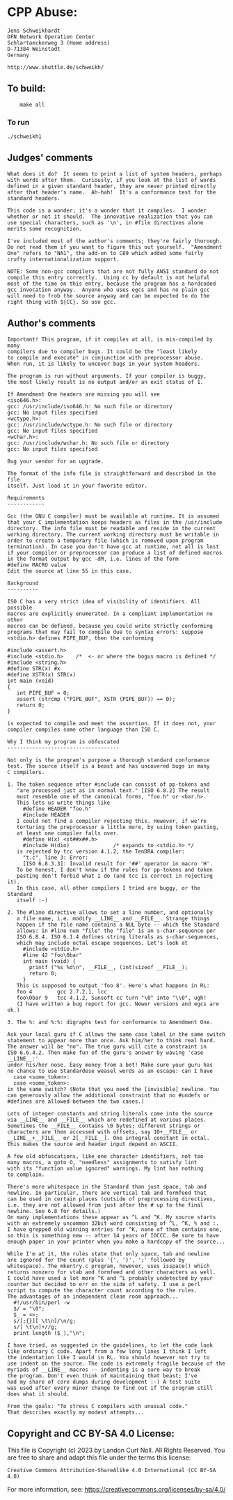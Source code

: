 # CPP Abuse:

    Jens Schweikhardt
    DFN Network Operation Center
    Schlartaeckerweg 3 (Home address)
    D-71384 Weinstadt
    Germany

    http://www.shuttle.de/schweikh/

## To build:

        make all

### To run

	./schweikh1

## Judges' comments

    What does it do?  It seems to print a list of system headers, perhaps
    with words after them.  Curiously, if you look at the list of words
    defined in a given standard header, they are never printed directly
    after that header's name.  Ah-hah!  It's a conformance test for the
    standard headers.

    This code is a wonder; it's a wonder that it compiles.  I wonder
    whether or not it should.  The innovative realization that you can
    use special characters, such as '\n', in #file directives alone
    merits some recognition.

    I've included most of the author's comments; they're fairly thorough.
    Do not read them if you want to figure this out yourself.  "Amendment
    One" refers to "NA1", the add-on to C89 which added some fairly
    crufty internationalization support.

    NOTE: Some non-gcc compilers that are not fully ANSI standard do not
    compile this entry correctly.  Using cc by default is not helpful
    most of the time on this entry, because the program has a hardcoded
    gcc invocation anyway.  Anyone who uses egcs and has no plain gcc
    will need to frob the source anyway and can be expected to do the
    right thing with ${CC}. So use gcc.

## Author's comments

    Important! This program, if it compiles at all, is mis-compiled by many
    compilers due to compiler bugs. It could be the "least likely
    to compile and execute" in conjunction with preprocessor abuse.
    When run, it is likely to uncover bugs in your system headers.

    The program is run without arguments. If your compiler is buggy,
    the most likely result is no output and/or an exit status of 1.

    If Amendment One headers are missing you will see
    <iso646.h>:
    gcc: /usr/include/iso646.h: No such file or directory
    gcc: No input files specified
    <wctype.h>:
    gcc: /usr/include/wctype.h: No such file or directory
    gcc: No input files specified
    <wchar.h>:
    gcc: /usr/include/wchar.h: No such file or directory
    gcc: No input files specified

    Bug your vendor for an upgrade.

    The format of the info file is straightforward and described in the file
    itself. Just load it in your favorite editor.

    Requirements
    ------------

    Gcc (the GNU C compiler) must be available at runtime. It is assumed
    that your C implementation keeps headers as files in the /usr/include
    directory. The info file must be readable and reside in the current
    working directory. The current working directory must be writable in
    order to create a temporary file (which is removed upon program
    termination). In case you don't have gcc at runtime, not all is lost
    if your compiler or preprocessor can produce a list of defined macros
    in the format output by gcc -dM, i.e. lines of the form
    #define MACRO value
    Edit the source at line 55 in this case.

    Background
    ----------

    ISO C has a very strict idea of visibility of identifiers. All possible
    macros are explicitly enumerated. In a compliant implementation no other
    macros can be defined, because you could write strictly conforming
    programs that may fail to compile due to syntax errors: suppose
    <stdio.h> defines PIPE_BUF, then the conforming

    #include <assert.h>
    #include <stdio.h>    /*  <- or where the bogus macro is defined */
    #include <string.h>
    #define STR(x) #x
    #define XSTR(x) STR(x)
    int main (void)
    {
       int PIPE_BUF = 0;
       assert (strcmp ("PIPE_BUF", XSTR (PIPE_BUF)) == 0);
       return 0;
    }

    is expected to compile and meet the assertion. If it does not, your
    compiler compiles some other language than ISO C.

    Why I think my program is obfuscated
    ------------------------------------

    Not only is the program's purpose a thorough standard conformance
    test. The source itself is a beast and has uncovered bugs in many
    C compilers.

    1. The token sequence after #include can consist of pp-tokens and
       "are processed just as in normal text." [ISO 6.8.2] The result
       must resemble one of the canonical forms, "foo.h" or <bar.h>.
       This lets us write things like
         #define HEADER "foo.h"
         #include HEADER
       I could not find a compiler rejecting this. However, if we're
       torturing the preprocessor a little more, by using token pasting,
       at least one compiler falls over.
         #define H(x) <st##x##.h>
         #include H(dio)              /* expands to <stdio.h> */
       is rejected by tcc version 4.1.2, the TenDRA compiler:
         "t.c", line 3: Error:
         [ISO 6.8.3.3]: Invalid result for '##' operator in macro 'H'.
       To be honest, I don't know if the rules for pp-tokens and token
       pasting don't forbid what I do (and tcc is correct in rejecting it).
       In this case, all other compilers I tried are buggy, or the Standard
       itself :-)

    2. The #line directive allows to set a line number, and optionally
       a file name, i.e. modify __LINE__ and __FILE__. Strange things
       happen if the file name contains a NUL byte -- which the Standard
       allows: in #line num "file" the "file" is an s-char-sequence per
       ISO 6.8.4. ISO 6.1.4 defines string literals as s-char-sequences,
       which may include octal escape sequences. Let's look at
         #include <stdio.h>
         #line 42 "foo\0bar"
         int main (void) {
           printf ("%s %d\n", __FILE__, (int)sizeof __FILE__);
           return 0;
         }
       This is supposed to output 'foo 8'. Here's what happens in RL:
       foo 4        gcc 2.7.2.1, lcc
       foo\0bar 9   tcc 4.1.2, Sunsoft cc turn "\0" into "\\0", ugh!
       (I have written a bug report for gcc. Newer versions and egcs are ok.)

    3. The %: and %:%: digraphs test for conformance to Amendment One.

    Ask your local guru if C allows the same case label in the same switch
    statement to appear more than once. Ask him/her to think real hard.
    The answer will be "no". The true guru will cite a constraint in
    ISO 6.6.4.2. Then make fun of the guru's answer by waving 'case __LINE__:'
    under his/her nose. Easy money from a bet! Make sure your guru has
    no chance to use Standardese weasel words as an escape: can I have
      case <some_token>:
      case <some_token>:
    in the same switch? (Note that you need the [invisible] newline. You
    can generously allow the additional constraint that no #undefs or
    #defines are allowed between the two cases.)

    Lots of integer constants and string literals come into the source
    via __LINE__ and __FILE__ which are redefined at various places.
    Sometimes the __FILE__ contains \0 bytes; different strings or
    characters are then accessed with offsets, say 10+__FILE__ or
    __LINE__+__FILE__ or 2[__FILE__]. One integral constant in octal.
    This makes the source and header input depend on ASCII.

    A few old obfuscations, like one character identifiers, not too
    many macros, a goto O, "needless" assignments to satisfy lint
    with its "function value ignored" warnings. My lint has nothing
    to complain.

    There's more whitespace in the Standard than just space, tab and
    newline. In particular, there are vertical tab and formfeed that
    can be used in certain places (outside of preprocessing directives,
    i.e. they are not allowed from just after the # up to the final
    newline. See 6.8 for details.)
    On many implementations these appear as ^L and ^K. My source starts
    with an extremely uncommon 32bit word consisting of ^L, ^K, % and :.
    I have grepped old winning entries for ^K, none of them contains one,
    so this is something new -- after 14 years of IOCCC. Be sure to have
    enough paper in your printer when you make a hardcopy of the source...

    While I'm at it, the rules state that only space, tab and newline
    are ignored for the count (plus '{', '}', ';' followed by
    whitespace). The mkentry.c program, however, uses isspace() which
    returns nonzero for vtab and formfeed and other characters as well.
    I could have used a lot more ^K and ^L probably undetected by your
    counter but decided to err on the side of safety. I use a perl
    script to compute the character count according to the rules.
    The advantages of an independent clean room approach...
      #!/usr/bin/perl -w
      $/ = "\0";
      $_ = <>;
      s/[;{}][ \t\n]/\n/g;
      s/[ \t\n]+//g;
      print length ($_),"\n";

    I have tried, as suggested in the guidelines, to let the code look
    like ordinary C code. Apart from a few long lines I think I left
    the indentation like I would in RL. You should however not try to
    use indent on the source. The code is extremely fragile because of the
    myriads of __LINE__ macros -- indenting is a sure way to break
    the program. Don't even think of maintaining that beast; I've
    had my share of core dumps during development :-) A test suite
    was used after every minor change to find out if the program still
    does what it should.

    From the goals: "To stress C compilers with unusual code."
    That describes exactly my modest attempts...

## Copyright and CC BY-SA 4.0 License:

This file is Copyright (c) 2023 by Landon Curt Noll.  All Rights Reserved.
You are free to share and adapt this file under the terms this license:

    Creative Commons Attribution-ShareAlike 4.0 International (CC BY-SA 4.0)

For more information, see: https://creativecommons.org/licenses/by-sa/4.0/
